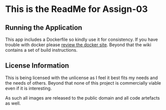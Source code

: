 # This is the ReadMe for Assign-03

## Running the Application
This app includes a Dockerfile so kindly use it for consistency. If you have trouble with docker please [review the docker site](https://docs.docker.com/). Beyond that the wiki contains a set of build instructions.

## License Information
This is being licensed with the unlicense as I feel it best fits my needs and the needs of others. Beyond that none of this project is commercially viable even if it is interesting.

As such all images are released to the public domain and all code artefacts as well.